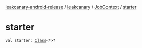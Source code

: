 [leakcanary-android-release](../../index.md) / [leakcanary](../index.md) / [JobContext](index.md) / [starter](./starter.md)

# starter

`val starter: `[`Class`](https://docs.oracle.com/javase/6/docs/api/java/lang/Class.html)`<*>?`